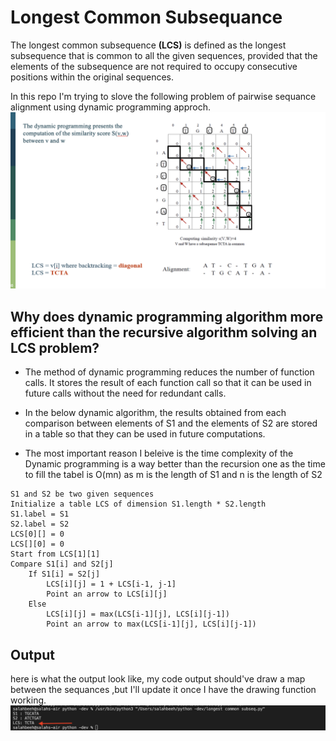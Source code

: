 # Longest Common Subsequance 
The longest common subsequence **(LCS)** is defined as the longest subsequence that is common to all the given sequences, provided that the elements of the subsequence are not required to occupy consecutive positions within the original sequences.

In this repo I'm trying to slove the following problem of pairwise sequance alignment using dynamic programming approch.
![problem](test.png)

## Why does dynamic programming algorithm more efficient than the recursive algorithm solving an LCS problem?

- The method of dynamic programming reduces the number of function calls. It stores the result of each function call so that it can be used in future calls without the need for redundant calls.

- In the below dynamic algorithm, the results obtained from each comparison between elements of S1 and the elements of S2 are stored in a table so that they can be used in future computations.

- The most important reason I beleive is the time complexity of the Dynamic programming is a way better than the recursion one as the time to fill the tabel is O(mn) as m is the length of S1 and n is the length of S2

```
S1 and S2 be two given sequences
Initialize a table LCS of dimension S1.length * S2.length
S1.label = S1
S2.label = S2
LCS[0][] = 0
LCS[][0] = 0
Start from LCS[1][1]
Compare S1[i] and S2[j]
    If S1[i] = S2[j]
        LCS[i][j] = 1 + LCS[i-1, j-1]   
        Point an arrow to LCS[i][j]
    Else
        LCS[i][j] = max(LCS[i-1][j], LCS[i][j-1])
        Point an arrow to max(LCS[i-1][j], LCS[i][j-1])
```

## Output 
here is what the output look like, my code output should've draw a map between the sequances ,but I'll update it once I have the drawing function working.
![output](output.png)
